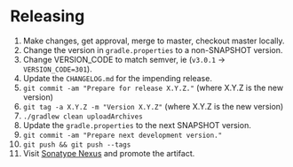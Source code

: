 Releasing
========

 1. Make changes, get approval, merge to master, checkout master locally.
 2. Change the version in `gradle.properties` to a non-SNAPSHOT version.
 3. Change VERSION_CODE to match semver, ie (`v3.0.1` -> `VERSION_CODE=301`).
 4. Update the `CHANGELOG.md` for the impending release.
 5. `git commit -am "Prepare for release X.Y.Z."` (where X.Y.Z is the new version)
 6. `git tag -a X.Y.Z -m "Version X.Y.Z"` (where X.Y.Z is the new version)
 7. `./gradlew clean uploadArchives`
 8. Update the `gradle.properties` to the next SNAPSHOT version.
 9. `git commit -am "Prepare next development version."`
 10. `git push && git push --tags`
 11. Visit [Sonatype Nexus](https://oss.sonatype.org/) and promote the artifact.
